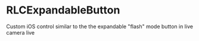 RLCExpandableButton
===================

Custom iOS control similar to the the expandable "flash" mode button in live camera live